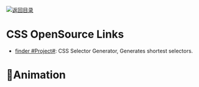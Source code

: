 [![返回目录](https://user-images.githubusercontent.com/5803001/38079637-ff0abcf0-3371-11e8-9b76-ad651620afc7.jpg)](https://github.com/wxyyxc1992/Awesome-Links)

# CSS OpenSource Links

* [finder #Project#](https://github.com/antonmedv/finder): CSS Selector Generator, Generates shortest selectors.

# Animation
